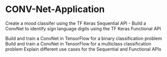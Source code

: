 # CONV-Net-Application
 Create a mood classifer using the TF Keras Sequential API - Build a ConvNet to identify sign language digits using the TF Keras Functional API



Build and train a ConvNet in TensorFlow for a binary classification problem
Build and train a ConvNet in TensorFlow for a multiclass classification problem
Explain different use cases for the Sequential and Functional APIs